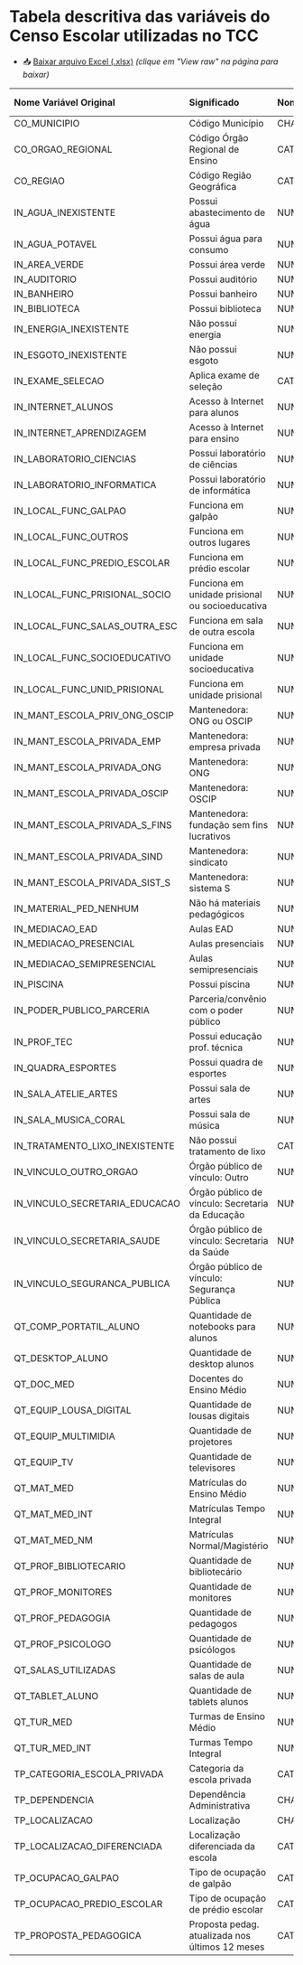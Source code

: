 # Tabela descritiva das variáveis do Censo Escolar utilizadas no TCC

- 📥 [Baixar arquivo Excel (.xlsx)](./Variaveis_Utilizadas_Censo.xlsx) *(clique em "View raw" na página para baixar)*

| Nome Variável Original         | Significado                                      | Nome Variável Tratada                | Tipo Tratada   | Estatística   | Origem   |
|:-------------------------------|:-------------------------------------------------|:-------------------------------------|:---------------|:--------------|:---------|
| CO_MUNICIPIO                   | Código Município                                 | CHA_CO_MUNICIPIO                     | Categórica     | n/a           | Escolar  |
| CO_ORGAO_REGIONAL              | Código Órgão Regional de Ensino                  | CAT_MODE_ORGAO_REGIONAL              | Categórica     | Moda          | Escolar  |
| CO_REGIAO                      | Código Região Geográfica                         | CAT_MODE_REGIAO                      | Categórica     | Moda          | Escolar  |
| IN_AGUA_INEXISTENTE            | Possui abastecimento de água                     | NUM_PERC_AGUA_INEXISTENTE            | Numérica       | Porcentagem   | Escolar  |
| IN_AGUA_POTAVEL                | Possui água para consumo                         | NUM_PERC_AGUA_POTAVEL                | Numérica       | Porcentagem   | Escolar  |
| IN_AREA_VERDE                  | Possui área verde                                | NUM_PERC_AREA_VERDE                  | Numérica       | Porcentagem   | Escolar  |
| IN_AUDITORIO                   | Possui auditório                                 | NUM_PERC_AUDITORIO                   | Numérica       | Porcentagem   | Escolar  |
| IN_BANHEIRO                    | Possui banheiro                                  | NUM_PERC_BANHEIRO                    | Numérica       | Porcentagem   | Escolar  |
| IN_BIBLIOTECA                  | Possui biblioteca                                | NUM_PERC_BIBLIOTECA                  | Numérica       | Porcentagem   | Escolar  |
| IN_ENERGIA_INEXISTENTE         | Não possui energia                               | NUM_PERC_ENERGIA_INEXISTENTE         | Numérica       | Porcentagem   | Escolar  |
| IN_ESGOTO_INEXISTENTE          | Não possui esgoto                                | NUM_PERC_ESGOTO_INEXISTENTE          | Numérica       | Porcentagem   | Escolar  |
| IN_EXAME_SELECAO               | Aplica exame de seleção                          | CAT_MODE_EXAME_SELECAO               | Categórica     | Moda          | Escolar  |
| IN_INTERNET_ALUNOS             | Acesso à Internet para alunos                    | NUM_PERC_INTERNET_ALUNOS             | Numérica       | Porcentagem   | Escolar  |
| IN_INTERNET_APRENDIZAGEM       | Acesso à Internet para ensino                    | NUM_PERC_INTERNET_APRENDIZAGEM       | Numérica       | Porcentagem   | Escolar  |
| IN_LABORATORIO_CIENCIAS        | Possui laboratório de ciências                   | NUM_PERC_LABORATORIO_CIENCIAS        | Numérica       | Porcentagem   | Escolar  |
| IN_LABORATORIO_INFORMATICA     | Possui laboratório de informática                | NUM_PERC_LABORATORIO_INFORMATICA     | Numérica       | Porcentagem   | Escolar  |
| IN_LOCAL_FUNC_GALPAO           | Funciona em galpão                               | NUM_PERC_LOCAL_FUNC_GALPAO           | Numérica       | Porcentagem   | Escolar  |
| IN_LOCAL_FUNC_OUTROS           | Funciona em outros lugares                       | NUM_PERC_LOCAL_FUNC_OUTROS           | Numérica       | Porcentagem   | Escolar  |
| IN_LOCAL_FUNC_PREDIO_ESCOLAR   | Funciona em prédio escolar                       | NUM_PERC_LOCAL_FUNC_PREDIO_ESCOLAR   | Numérica       | Porcentagem   | Escolar  |
| IN_LOCAL_FUNC_PRISIONAL_SOCIO  | Funciona em unidade prisional ou socioeducativa  | NUM_PERC_LOCAL_FUNC_PRISIONAL_SOCIO  | Numérica       | Porcentagem   | Escolar  |
| IN_LOCAL_FUNC_SALAS_OUTRA_ESC  | Funciona em sala de outra escola                 | NUM_PERC_LOCAL_FUNC_SALAS_OUTRA_ESC  | Numérica       | Porcentagem   | Escolar  |
| IN_LOCAL_FUNC_SOCIOEDUCATIVO   | Funciona em unidade socioeducativa               | NUM_PERC_LOCAL_FUNC_SOCIOEDUCATIVO   | Numérica       | Porcentagem   | Escolar  |
| IN_LOCAL_FUNC_UNID_PRISIONAL   | Funciona em unidade prisional                    | NUM_PERC_LOCAL_FUNC_UNID_PRISIONAL   | Numérica       | Porcentagem   | Escolar  |
| IN_MANT_ESCOLA_PRIV_ONG_OSCIP  | Mantenedora: ONG ou OSCIP                        | NUM_PERC_MANT_ESCOLA_PRIV_ONG_OSCIP  | Numérica       | Porcentagem   | Escolar  |
| IN_MANT_ESCOLA_PRIVADA_EMP     | Mantenedora: empresa privada                     | NUM_PERC_MANT_ESCOLA_PRIVADA_EMP     | Numérica       | Porcentagem   | Escolar  |
| IN_MANT_ESCOLA_PRIVADA_ONG     | Mantenedora: ONG                                 | NUM_PERC_MANT_ESCOLA_PRIVADA_ONG     | Numérica       | Porcentagem   | Escolar  |
| IN_MANT_ESCOLA_PRIVADA_OSCIP   | Mantenedora: OSCIP                               | NUM_PERC_MANT_ESCOLA_PRIVADA_OSCIP   | Numérica       | Porcentagem   | Escolar  |
| IN_MANT_ESCOLA_PRIVADA_S_FINS  | Mantenedora: fundação sem fins lucrativos        | NUM_PERC_MANT_ESCOLA_PRIVADA_S_FINS  | Numérica       | Porcentagem   | Escolar  |
| IN_MANT_ESCOLA_PRIVADA_SIND    | Mantenedora: sindicato                           | NUM_PERC_MANT_ESCOLA_PRIVADA_SIND    | Numérica       | Porcentagem   | Escolar  |
| IN_MANT_ESCOLA_PRIVADA_SIST_S  | Mantenedora: sistema S                           | NUM_PERC_MANT_ESCOLA_PRIVADA_SIST_S  | Numérica       | Porcentagem   | Escolar  |
| IN_MATERIAL_PED_NENHUM         | Não há materiais pedagógicos                     | NUM_PERC_MATERIAL_PED_NENHUM         | Numérica       | Porcentagem   | Escolar  |
| IN_MEDIACAO_EAD                | Aulas EAD                                        | NUM_PERC_MEDIACAO_EAD                | Numérica       | Porcentagem   | Escolar  |
| IN_MEDIACAO_PRESENCIAL         | Aulas presenciais                                | NUM_PERC_MEDIACAO_PRESENCIAL         | Numérica       | Porcentagem   | Escolar  |
| IN_MEDIACAO_SEMIPRESENCIAL     | Aulas semipresenciais                            | NUM_PERC_MEDIACAO_SEMIPRESENCIAL     | Numérica       | Porcentagem   | Escolar  |
| IN_PISCINA                     | Possui piscina                                   | NUM_PERC_PISCINA                     | Numérica       | Porcentagem   | Escolar  |
| IN_PODER_PUBLICO_PARCERIA      | Parceria/convênio com o poder público            | NUM_PERC_PODER_PUBLICO_PARCERIA      | Numérica       | Porcentagem   | Escolar  |
| IN_PROF_TEC                    | Possui educação prof. técnica                    | NUM_PERC_PROF_TEC                    | Numérica       | Porcentagem   | Escolar  |
| IN_QUADRA_ESPORTES             | Possui quadra de esportes                        | NUM_PERC_QUADRA_ESPORTES             | Numérica       | Porcentagem   | Escolar  |
| IN_SALA_ATELIE_ARTES           | Possui sala de artes                             | NUM_PERC_SALA_ATELIE_ARTES           | Numérica       | Porcentagem   | Escolar  |
| IN_SALA_MUSICA_CORAL           | Possui sala de música                            | NUM_PERC_SALA_MUSICA_CORAL           | Numérica       | Porcentagem   | Escolar  |
| IN_TRATAMENTO_LIXO_INEXISTENTE | Não possui tratamento de lixo                    | CAT_MODE_TRATAMENTO_LIXO_INEXISTENTE | Categórica     | Moda          | Escolar  |
| IN_VINCULO_OUTRO_ORGAO         | Órgão público de vínculo: Outro                  | NUM_PERC_VINCULO_OUTRO_ORGAO         | Numérica       | Porcentagem   | Escolar  |
| IN_VINCULO_SECRETARIA_EDUCACAO | Órgão público de vínculo: Secretaria da Educação | NUM_PERC_VINCULO_SECRETARIA_EDUCACAO | Numérica       | Porcentagem   | Escolar  |
| IN_VINCULO_SECRETARIA_SAUDE    | Órgão público de vínculo: Secretaria da Saúde    | NUM_PERC_VINCULO_SECRETARIA_SAUDE    | Numérica       | Porcentagem   | Escolar  |
| IN_VINCULO_SEGURANCA_PUBLICA   | Órgão público de vínculo: Segurança Pública      | NUM_PERC_VINCULO_SEGURANCA_PUBLICA   | Numérica       | Porcentagem   | Escolar  |
| QT_COMP_PORTATIL_ALUNO         | Quantidade de notebooks para alunos              | NUM_MEAN_COMP_PORTATIL_ALUNO         | Numérica       | Média         | Escolar  |
| QT_DESKTOP_ALUNO               | Quantidade de desktop alunos                     | NUM_MEAN_DESKTOP_ALUNO               | Numérica       | Média         | Escolar  |
| QT_DOC_MED                     | Docentes do Ensino Médio                         | NUM_MEAN_DOC_MED                     | Numérica       | Média         | Escolar  |
| QT_EQUIP_LOUSA_DIGITAL         | Quantidade de lousas digitais                    | NUM_MEAN_EQUIP_LOUSA_DIGITAL         | Numérica       | Média         | Escolar  |
| QT_EQUIP_MULTIMIDIA            | Quantidade de projetores                         | NUM_MEAN_EQUIP_MULTIMIDIA            | Numérica       | Média         | Escolar  |
| QT_EQUIP_TV                    | Quantidade de televisores                        | NUM_MEAN_EQUIP_TV                    | Numérica       | Média         | Escolar  |
| QT_MAT_MED                     | Matrículas do Ensino Médio                       | NUM_MEAN_MAT_MED                     | Numérica       | Média         | Escolar  |
| QT_MAT_MED_INT                 | Matrículas Tempo Integral                        | NUM_MEAN_MAT_MED_INT                 | Numérica       | Média         | Escolar  |
| QT_MAT_MED_NM                  | Matrículas Normal/Magistério                     | NUM_MEAN_MAT_MED_NM                  | Numérica       | Média         | Escolar  |
| QT_PROF_BIBLIOTECARIO          | Quantidade de bibliotecário                      | NUM_MEAN_PROF_BIBLIOTECARIO          | Numérica       | Média         | Escolar  |
| QT_PROF_MONITORES              | Quantidade de monitores                          | NUM_MEAN_PROF_MONITORES              | Numérica       | Média         | Escolar  |
| QT_PROF_PEDAGOGIA              | Quantidade de pedagogos                          | NUM_MEAN_PROF_PSICOLOGO              | Numérica       | Média         | Escolar  |
| QT_PROF_PSICOLOGO              | Quantidade de psicólogos                         | NUM_MEAN_PROF_PEDAGOGIA              | Numérica       | Média         | Escolar  |
| QT_SALAS_UTILIZADAS            | Quantidade de salas de aula                      | NUM_MEAN_SALAS_UTILIZADAS            | Numérica       | Média         | Escolar  |
| QT_TABLET_ALUNO                | Quantidade de tablets alunos                     | NUM_MEAN_TABLET_ALUNO                | Numérica       | Média         | Escolar  |
| QT_TUR_MED                     | Turmas de Ensino Médio                           | NUM_MEAN_TUR_MED                     | Numérica       | Média         | Escolar  |
| QT_TUR_MED_INT                 | Turmas Tempo Integral                            | NUM_MEAN_TUR_MED_INT                 | Numérica       | Média         | Escolar  |
| TP_CATEGORIA_ESCOLA_PRIVADA    | Categoria da escola privada                      | CAT_MODE_CATEGORIA_ESCOLA_PRIVADA    | Categórica     | Moda          | Escolar  |
| TP_DEPENDENCIA                 | Dependência Administrativa                       | CHA_DEPENDENCIA                      | Categórica     | n/a           | Escolar  |
| TP_LOCALIZACAO                 | Localização                                      | CHA_LOCALIZACAO                      | Categórica     | n/a           | Escolar  |
| TP_LOCALIZACAO_DIFERENCIADA    | Localização diferenciada da escola               | CAT_MODE_LOCALIZACAO_DIFERENCIADA    | Categórica     | Moda          | Escolar  |
| TP_OCUPACAO_GALPAO             | Tipo de ocupação de galpão                       | CAT_MODE_OCUPACAO_GALPAO             | Categórica     | Moda          | Escolar  |
| TP_OCUPACAO_PREDIO_ESCOLAR     | Tipo de ocupação de prédio escolar               | CAT_MODE_OCUPACAO_PREDIO_ESCOLAR     | Categórica     | Moda          | Escolar  |
| TP_PROPOSTA_PEDAGOGICA         | Proposta pedag. atualizada nos últimos 12 meses  | CAT_MODE_PROPOSTA_PEDAGOGICA         | Categórica     | Moda          | Escolar  |